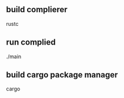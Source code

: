 ## build complierer 
rustc <file for complied>

## run complied
./main

## build cargo package manager
cargo <name pkg>

